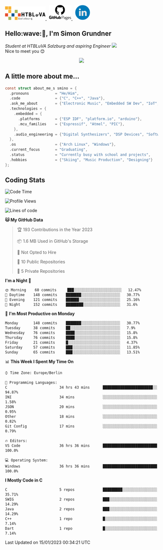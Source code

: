 <p>
 <a href="http://www.htl-salzburg.ac.at/startseite.html">
  <picture>
   <source media="(prefers-color-scheme: dark)" srcset="/images/htlbla_logo_weiss.png" height="45"/>
   <img alt="HTBLuVA Salzburg" src="/images/htlbla_logo_schwarz.png" height="45"/>
  </picture>
 </a> &nbsp;
 <a href="https://s-grundner.github.io/">
  <picture>
   <source media="(prefers-color-scheme: dark)" srcset="/images/pages_weiss.png" height="50"/>
   <img alt="Pages" src="/images/pages.png" height="50"/>
  </picture>
 </a> &nbsp;
 <a href="https://www.linkedin.com/in/simon-grundner-b0b9b8228/">
  <img alt="LinkedIn" src="/images/LinkedIn.png" height="50"/>
 </a>
</p>

<h2>Hello:wave:🏻, I'm Simon Grundner</h2>
<p><em>Student at HTBLuVA Salzburg and aspiring Engineer
</a><img src="https://media.giphy.com/media/WUlplcMpOCEmTGBtBW/giphy.gif" width="30"></em><br>
Nice to meet you 😊</p>

<p align="center"><img dipslay="inline-block" width="340"src="images/e6cb4de279254053b04e8305f4706497.gif"/></p>
 
<h2> A little more about me...</h2>
  
```c
const struct about_me_s smino = {
  .pronouns            = "He/Him",
  .code                = {"C", "C++", "Java"},
  .ask_me_about        = {"Electronic Music", "Embedded SW Dev", "IoT", "Old Japanese Cars"},
  .technologies = { 
    .embedded = {
      .platforms       = {"ESP IDF", "platform.io", "arduino"},
      .mcu_families    = {"Espressif", "Atmel", "PIC"},
    },
    .audio_engineering = {"Digital Synthesizers", "DSP Devices", "Software Sounddesign"},
  },
  .os                  = {"Arch Linux", "Windows"},
  .current_focus       = "Graduating",
  .status              = "Currently busy with school and projects",
  .hobbies             = {"Skiing", "Music Production", "Designing"}
};
 ```

<h2> Coding Stats </h2>

<!--START_SECTION:waka-->
![Code Time](http://img.shields.io/badge/Code%20Time-106%20hrs%2013%20mins-blue)

![Profile Views](http://img.shields.io/badge/Profile%20Views-4-blue)

![Lines of code](https://img.shields.io/badge/From%20Hello%20World%20I%27ve%20Written-441%20Thousand%20lines%20of%20code-blue)

**🐱 My GitHub Data** 

> 🏆 193 Contributions in the Year 2023
 > 
> 📦 1.6 MB Used in GitHub's Storage 
 > 
> 🚫 Not Opted to Hire
 > 
> 📜 10 Public Repositories 
 > 
> 🔑 5 Private Repositories  
 > 
**I'm a Night 🦉** 

```text
🌞 Morning    60 commits     ███░░░░░░░░░░░░░░░░░░░░░░   12.47% 
🌆 Daytime    148 commits    ███████░░░░░░░░░░░░░░░░░░   30.77% 
🌃 Evening    121 commits    ██████░░░░░░░░░░░░░░░░░░░   25.16% 
🌙 Night      152 commits    ████████░░░░░░░░░░░░░░░░░   31.6%

```
📅 **I'm Most Productive on Monday** 

```text
Monday       148 commits    ███████░░░░░░░░░░░░░░░░░░   30.77% 
Tuesday      38 commits     ██░░░░░░░░░░░░░░░░░░░░░░░   7.9% 
Wednesday    76 commits     ████░░░░░░░░░░░░░░░░░░░░░   15.8% 
Thursday     76 commits     ████░░░░░░░░░░░░░░░░░░░░░   15.8% 
Friday       21 commits     █░░░░░░░░░░░░░░░░░░░░░░░░   4.37% 
Saturday     57 commits     ███░░░░░░░░░░░░░░░░░░░░░░   11.85% 
Sunday       65 commits     ███░░░░░░░░░░░░░░░░░░░░░░   13.51%

```


📊 **This Week I Spent My Time On** 

```text
⌚︎ Time Zone: Europe/Berlin

💬 Programming Languages: 
C                        34 hrs 43 mins      ███████████████████████░░   94.87% 
INI                      34 mins             ░░░░░░░░░░░░░░░░░░░░░░░░░   1.58% 
JSON                     20 mins             ░░░░░░░░░░░░░░░░░░░░░░░░░   0.95% 
Other                    18 mins             ░░░░░░░░░░░░░░░░░░░░░░░░░   0.82% 
Git Config               17 mins             ░░░░░░░░░░░░░░░░░░░░░░░░░   0.79%

🔥 Editors: 
VS Code                  36 hrs 36 mins      █████████████████████████   100.0%

💻 Operating System: 
Windows                  36 hrs 36 mins      █████████████████████████   100.0%

```

**I Mostly Code in C** 

```text
C                        5 repos             █████████░░░░░░░░░░░░░░░░   35.71% 
SWIG                     2 repos             ███░░░░░░░░░░░░░░░░░░░░░░   14.29% 
Java                     2 repos             ███░░░░░░░░░░░░░░░░░░░░░░   14.29% 
C++                      1 repo              █░░░░░░░░░░░░░░░░░░░░░░░░   7.14% 
Dart                     1 repo              █░░░░░░░░░░░░░░░░░░░░░░░░   7.14%

```



 Last Updated on 15/01/2023 00:34:21 UTC
<!--END_SECTION:waka-->
